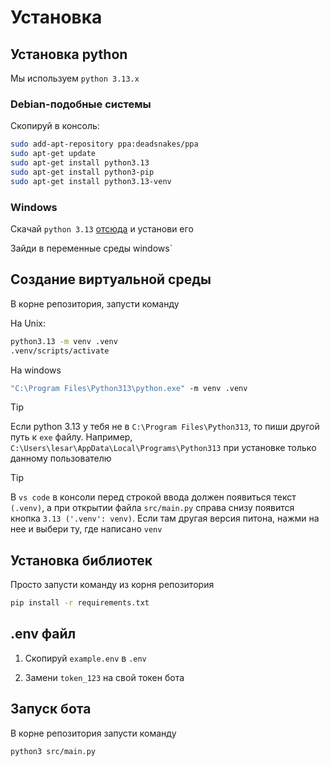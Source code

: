 # Установка

## Установка python

Мы используем `python 3.13.x`

### Debian-подобные системы

Скопируй в консоль:

```sh
sudo add-apt-repository ppa:deadsnakes/ppa
sudo apt-get update
sudo apt-get install python3.13
sudo apt-get install python3-pip
sudo apt-get install python3.13-venv
```

### Windows

Скачай `python 3.13` [отсюда](https://www.python.org/downloads/) и установи его

Зайди в переменные среды windows`

## Создание виртуальной среды

В корне репозитория, запусти команду

На Unix:

```sh
python3.13 -m venv .venv
.venv/scripts/activate
```

На windows

```cmd
"C:\Program Files\Python313\python.exe" -m venv .venv
```

> [!TIP]
> Если python 3.13 у тебя не в `C:\Program Files\Python313`, то пиши другой путь к `exe` файлу.
> Например, `C:\Users\lesar\AppData\Local\Programs\Python313` при установке только данному пользователю

> [!TIP]
> В `vs code` в консоли перед строкой ввода должен появиться текст `(.venv)`,
> а при открытии файла `src/main.py` справа снизу появится кнопка `3.13 ('.venv': venv)`.
> Если там другая версия питона, нажми на нее и выбери ту, где написано `venv`

## Установка библиотек

Просто запусти команду из корня репозитория

```sh
pip install -r requirements.txt
```

## .env файл

1. Скопируй `example.env` в `.env`

2. Замени `token_123` на свой токен бота

## Запуск бота

В корне репозитория запусти команду

```sh
python3 src/main.py
```
